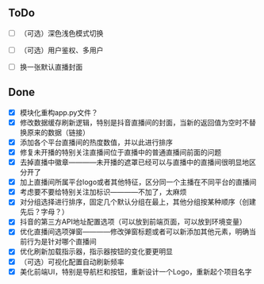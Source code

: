 ## ToDo
- [ ] （可选）深色浅色模式切换
- [ ] （可选）用户鉴权、多用户
- [ ] 换一张默认直播封面


## Done
- [x] 模块化重构app.py文件？
- [x] 修改数据缓存刷新逻辑，特别是抖音直播间的封面，当新的返回值为空时不替换原来的数据（链接）
- [x] 添加各个平台直播间的热度数值，并以此进行排序
- [x] 修复未开播的特别关注直播间位于直播中的普通直播间前面的问题
- [x] 去掉直播中徽章————未开播的遮罩已经可以与直播中的直播间很明显地区分开了
- [x] 加上直播间所属平台logo或者其他特征，区分同一个主播在不同平台的直播间
- [x] 考虑要不要给特别关注加标识————不加了，太麻烦
- [x] 对分组选择进行排序，固定几个默认分组在最上，其他分组按某种顺序（创建先后？字母？）
- [x] 抖音的第三方API地址配置选项（可以放到前端页面，可以放到环境变量）
- [x] 优化直播间选项弹窗————修改弹窗标题或者可以新添加其他元素，明确当前行为是针对哪个直播间
- [x] 优化刷新加载指示器，指示器按钮的变化要更明显
- [x] （可选）可视化配置自动刷新频率
- [x] 美化前端UI，特别是导航栏和按钮，重新设计一个Logo，重新起个项目名字